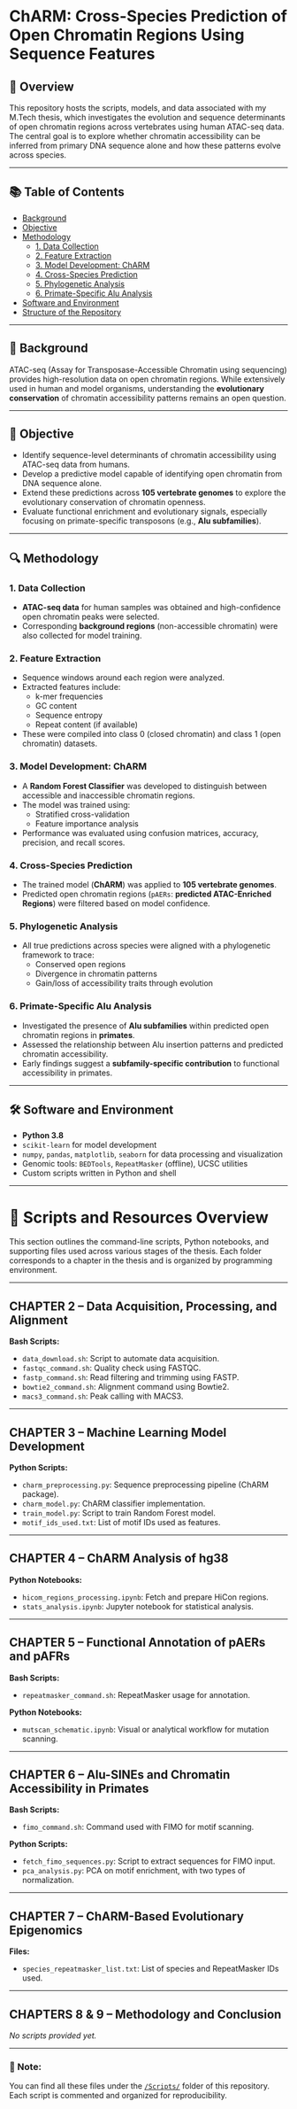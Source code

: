 # ChARM: Cross-Species Prediction of Open Chromatin Regions Using Sequence Features

## 📘 Overview

This repository hosts the scripts, models, and data associated with my M.Tech thesis, which investigates the evolution and sequence determinants of open chromatin regions across vertebrates using human ATAC-seq data. The central goal is to explore whether chromatin accessibility can be inferred from primary DNA sequence alone and how these patterns evolve across species.

---

## 📚 Table of Contents

- [Background](#background)
- [Objective](#objective)
- [Methodology](#methodology)
  - [1. Data Collection](#1-data-collection)
  - [2. Feature Extraction](#2-feature-extraction)
  - [3. Model Development: ChARM](#3-model-development-charm)
  - [4. Cross-Species Prediction](#4-cross-species-prediction)
  - [5. Phylogenetic Analysis](#5-phylogenetic-analysis)
  - [6. Primate-Specific Alu Analysis](#6-primate-specific-alu-analysis)
- [Software and Environment](#software-and-environment)
- [Structure of the Repository](#structure-of-the-repository)

---

## 🧬 Background

ATAC-seq (Assay for Transposase-Accessible Chromatin using sequencing) provides high-resolution data on open chromatin regions. While extensively used in human and model organisms, understanding the **evolutionary conservation** of chromatin accessibility patterns remains an open question.

---

## 🎯 Objective

- Identify sequence-level determinants of chromatin accessibility using ATAC-seq data from humans.
- Develop a predictive model capable of identifying open chromatin from DNA sequence alone.
- Extend these predictions across **105 vertebrate genomes** to explore the evolutionary conservation of chromatin openness.
- Evaluate functional enrichment and evolutionary signals, especially focusing on primate-specific transposons (e.g., **Alu subfamilies**).

---

## 🔍 Methodology

### 1. Data Collection

- **ATAC-seq data** for human samples was obtained and high-confidence open chromatin peaks were selected.
- Corresponding **background regions** (non-accessible chromatin) were also collected for model training.

### 2. Feature Extraction

- Sequence windows around each region were analyzed.
- Extracted features include:
  - k-mer frequencies
  - GC content
  - Sequence entropy
  - Repeat content (if available)
- These were compiled into class 0 (closed chromatin) and class 1 (open chromatin) datasets.

### 3. Model Development: ChARM

- A **Random Forest Classifier** was developed to distinguish between accessible and inaccessible chromatin regions.
- The model was trained using:
  - Stratified cross-validation
  - Feature importance analysis
- Performance was evaluated using confusion matrices, accuracy, precision, and recall scores.

### 4. Cross-Species Prediction

- The trained model (**ChARM**) was applied to **105 vertebrate genomes**.
- Predicted open chromatin regions (`pAERs`: **predicted ATAC-Enriched Regions**) were filtered based on model confidence.

### 5. Phylogenetic Analysis

- All true predictions across species were aligned with a phylogenetic framework to trace:
  - Conserved open regions
  - Divergence in chromatin patterns
  - Gain/loss of accessibility traits through evolution

### 6. Primate-Specific Alu Analysis

- Investigated the presence of **Alu subfamilies** within predicted open chromatin regions in **primates**.
- Assessed the relationship between Alu insertion patterns and predicted chromatin accessibility.
- Early findings suggest a **subfamily-specific contribution** to functional accessibility in primates.

---

## 🛠 Software and Environment

- **Python 3.8**
- `scikit-learn` for model development
- `numpy`, `pandas`, `matplotlib`, `seaborn` for data processing and visualization
- Genomic tools: `BEDTools`, `RepeatMasker` (offline), UCSC utilities
- Custom scripts written in Python and shell

---

# 📂 Scripts and Resources Overview

This section outlines the command-line scripts, Python notebooks, and supporting files used across various stages of the thesis. Each folder corresponds to a chapter in the thesis and is organized by programming environment.

---

## CHAPTER 2 – Data Acquisition, Processing, and Alignment

**Bash Scripts:**
- `data_download.sh`: Script to automate data acquisition.
- `fastqc_command.sh`: Quality check using FASTQC.
- `fastp_command.sh`: Read filtering and trimming using FASTP.
- `bowtie2_command.sh`: Alignment command using Bowtie2.
- `macs3_command.sh`: Peak calling with MACS3.

---

## CHAPTER 3 – Machine Learning Model Development

**Python Scripts:**
- `charm_preprocessing.py`: Sequence preprocessing pipeline (ChARM package).
- `charm_model.py`: ChARM classifier implementation.
- `train_model.py`: Script to train Random Forest model.
- `motif_ids_used.txt`: List of motif IDs used as features.

---

## CHAPTER 4 – ChARM Analysis of hg38

**Python Notebooks:**
- `hicom_regions_processing.ipynb`: Fetch and prepare HiCon regions.
- `stats_analysis.ipynb`: Jupyter notebook for statistical analysis.

---

## CHAPTER 5 – Functional Annotation of pAERs and pAFRs

**Bash Scripts:**
- `repeatmasker_command.sh`: RepeatMasker usage for annotation.

**Python Notebooks:**
- `mutscan_schematic.ipynb`: Visual or analytical workflow for mutation scanning.

---

## CHAPTER 6 – Alu-SINEs and Chromatin Accessibility in Primates

**Bash Scripts:**
- `fimo_command.sh`: Command used with FIMO for motif scanning.

**Python Scripts:**
- `fetch_fimo_sequences.py`: Script to extract sequences for FIMO input.
- `pca_analysis.py`: PCA on motif enrichment, with two types of normalization.

---

## CHAPTER 7 – ChARM-Based Evolutionary Epigenomics

**Files:**
- `species_repeatmasker_list.txt`: List of species and RepeatMasker IDs used.

---

## CHAPTERS 8 & 9 – Methodology and Conclusion

*No scripts provided yet.*

---

### 📎 Note:
You can find all these files under the [`/Scripts/`](./Scripts/) folder of this repository. Each script is commented and organized for reproducibility.

